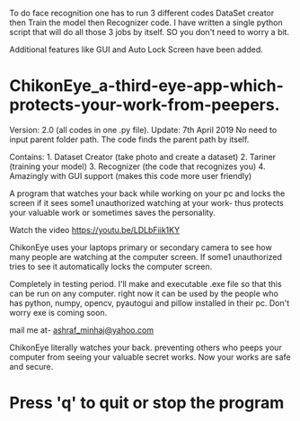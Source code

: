 To do face recognition one has to run 3 different codes DataSet creator then Train the model then Recognizer code. I have written a single python script that will do all those 3 jobs by itself. SO you don't need to worry a bit. 

Additional features like GUI and Auto Lock Screen have been added.
# ChikonEye_a-third-eye-app-which-protects-your-work-from-peepers.

Version: 2.0 (all codes in one .py file).
Update: 7th April 2019
No need to input parent folder path. The code finds the parent path
by itself.

Contains: 1. Dataset Creator (take photo and create a dataset)
          2. Tariner    (training your model)
          3. Recognizer (the code that recognizes you)
          4. Amazingly with GUI support (makes this code more user friendly)

A program that watches your back while working on your pc and locks the screen if it sees some1 unauthorized watching at your work- thus protects your valuable work or sometimes saves the personality.

Watch the video https://youtu.be/LDLbFiik1KY

ChikonEye uses your laptops primary or secondary camera to see how 
many people are watching at the computer screen. If some1 unauthorized tries to see 
it automatically locks the computer screen.

Completely in testing period.
I'll make and executable .exe file so that this can be run on any computer.
right now it can be used by the people who has python, numpy, opencv, pyautogui and pillow
installed in their pc. Don't worry exe is coming soon.

mail me at- ashraf_minhaj@yahoo.com

ChikonEye literally watches your back.
preventing others who peeps your computer from seeing your valuable secret works.
Now your works are safe and secure.


# Press 'q' to quit or stop the program
